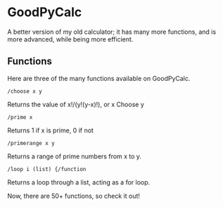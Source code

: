 GoodPyCalc
==========

A better version of my old calculator; it has many more functions, and is more advanced, while being more efficient.

Functions
---------
Here are three of the many functions available on GoodPyCalc.

    /choose x y

Returns the value of x!/(y!(y-x)!), or x Choose y

    /prime x

Returns 1 if x is prime, 0 if not

    /primerange x y
  
Returns a range of prime numbers from x to y.

    /loop i (list) {/function
    
Returns a loop through a list, acting as a for loop.

Now, there are 50+ functions, so check it out!
